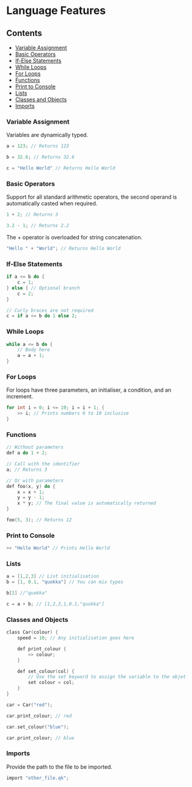 # Language Features

## Contents
- [Variable Assignment](#variable-assignment)
- [Basic Operators](#basic-operators)
- [If-Else Statements](#if-else-statements)
- [While Loops](#while-loops)
- [For Loops](#for-loops)
- [Functions](#functions)
- [Print to Console](#print-to-console)
- [Lists](#lists)
- [Classes and Objects](#classes-and-objects)
- [Imports](#imports)

### Variable Assignment 
Variables are dynamically typed.
```c
a = 123; // Returns 123

b = 32.6; // Returns 32.6

c = "Hello World" // Returns Hello World
```

### Basic Operators
Support for all standard arithmetic operators, the second operand is automatically casted when required.
```c
1 + 2; // Returns 3

3.2 - 1; // Returns 2.2
```
The \+ operator is overloaded for string concatenation.
```c
"Hello " + "World"; // Returns Hello World
```

### If-Else Statements
```c
if a <= b do {
    c = 1;
} else { // Optional branch
    c = 2;
}

// Curly braces are not required
c = if a <= b do 1 else 2;
```

### While Loops
```c
while a <= b do {
    // Body here
    a = a + 1;
}
```

### For Loops
For loops have three parameters, an initialiser, a condition, and an increment.
```c
for int i = 0; i <= 10; i = i + 1; {
    >> i; // Prints numbers 0 to 10 inclusive
}
```

### Functions
```c
// Without parameters
def a do 1 + 2;

// Call with the identifier
a; // Returns 3

// Or with parameters
def foo(x, y) do {
    x = x + 1;
    y = y - 1;
    x * y; // The final value is automatically returned
}

foo(5, 3); // Returns 12
```

### Print to Console
```c
>> "Hello World" // Prints Hello World
```

### Lists
```c
a = [1,2,3] // List initialisation
b = [1, 0.1, "quokka"] // You can mix types

b[2] //"quokka"

c = a + b; // [1,2,3,1,0.1,"quokka"]
```

### Classes and Objects
```c
class Car(colour) {
    speed = 10; // Any initialisation goes here

    def print_colour {
        >> colour;
    }

    def set_colour(col) {
        // Use the set keyword to assign the variable to the objet
        set colour = col; 
    }
}

car = Car("red");

car.print_colour; // red

car.set_colour("blue");

car.print_colour; // blue
```

### Imports
Provide the path to the file to be imported.
```c
import "other_file.qk";
```